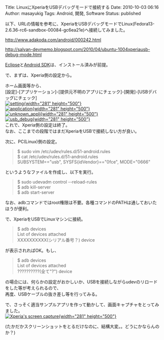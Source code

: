 Title: LinuxにXperiaをUSBデバッグモードで接続する
Date: 2010-10-03 06:16
Author: masayukig
Tags: Android, 開発, Software
Status: published

以下、URLの情報を参考に、XperiaをUSBデバッグモードでLinux(Fedora13-2.6.36-rc6-sandbox-00084-gc6ea21e)へ接続してみました。

<http://www.adakoda.com/android/000242.html>

<http://salvan-devmemo.blogspot.com/2010/04/ubuntu-1004xperiausb-debug-mode.html>

[Eclipse](http://www.eclipse.org/)と[Android
SDK](http://developer.android.com/sdk/)は、インストール済みが前提。

で、まずは、Xperia側の設定から。

ホーム画面等から、  
\[設定\]-\[アプリケーション\]-\[提供元不明のアプリにチェック\]-\[開発\]-\[USBデバッグにチェック\]  
[![setting](http://farm5.static.flickr.com/4090/5045424574_ebae73ab4d.jpg){width="281"
height="500"}](http://www.flickr.com/photos/masayun/5045424574/ "setting by masayukig, on Flickr")  
[![application](http://farm5.static.flickr.com/4087/5045390040_c45179feb4.jpg){width="281"
height="500"}](http://www.flickr.com/photos/masayun/5045390040/ "application by masayukig, on Flickr")  
[![unknown\_appli](http://farm5.static.flickr.com/4154/5044805141_a7dc45a6d0.jpg){width="281"
height="500"}](http://www.flickr.com/photos/masayun/5044805141/ "unknown_appli by masayukig, on Flickr")  
[![usb\_debug](http://farm5.static.flickr.com/4086/5045429530_c4ee018fb6.jpg){width="281"
height="500"}](http://www.flickr.com/photos/masayun/5045429530/ "usb_debug by masayukig, on Flickr")  
これで、Xperia側の設定は終了。  
なお、ここまでの段階ではまだXperiaをUSBで接続しない方が良い。

次に、PC(Linux)側の設定。

> \$ sudo vim /etc/udev/rules.d/51-android.rules  
> \$ cat /etc/udev/rules.d/51-android.rules  
> SUBSYSTEM=="usb", SYSFS{idVendor}=="0fce", MODE="0666"

というようなファイルを作成し、以下を実行。

> \$ sudo udevadm control --reload-rules  
> \$ adb kill-server  
> \$ adb start-server

なお、adbコマンドではroot権限は不要。各種コマンドのPATHは通しておいたほうが便利。

で、XperiaをUSBでLinuxマシンに接続。

> \$ adb devices  
> List of devices attached  
> XXXXXXXXXX(シリアル番号？) device

が表示されればOK。もし、  

> \$ adb devices  
> List of devices attached  
> ??????????(全て"?") device

の場合には、何らかの設定がおかしいか、USBを接続しながらudevのリロードをした等が考えられるので、  
再度、USBケーブルの抜き差し等を行ってみる。

で、さっそく適当サンプルアプリを作って動かして、画面キャプチャをとってみました。  
[![Xperia's screen
capture](http://farm5.static.flickr.com/4152/5044752593_1161f2882c.jpg){width="281"
height="500"}](http://www.flickr.com/photos/masayun/5044752593/ "Xperia's screen capture by masayukig, on Flickr")

(たかだかスクリーンショットをとるだけなのに、結構大変。。どうにかならんのか？)
